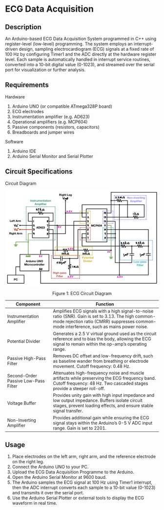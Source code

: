 # ECG Data Acquisition

## Description

An Arduino-based ECG Data Acquisition System programmed in C++ using register-level (low-level) programming. The system employs an interrupt-driven design, sampling electrocardiogram (ECG) signals at a fixed rate of 100 Hz by configuring Timer1 and the ADC directly at the hardware register level. Each sample is automatically handled in interrupt service routines, converted into a 10-bit digital value (0-1023), and streamed over the serial port for visualization or further analysis.

## Requirements

Hardware
1. Arduino UNO (or compatible ATmega328P board)
2. ECG electrodes
3. Instrumentation amplifier (e.g. AD623)
4. Operational amplifiers (e.g. MCP604)
5. Passive components (resistors, capacitors)
6. Breadboards and jumper wires

Software
1. Arduino IDE
2. Arduino Serial Monitor and Serial Plotter

## Circuit Specifications

Circuit Diagram

<p align="center">
  <kbd>
    <img width="660" src="https://github.com/kkaiiwen/ECG-Data-Acquisition/raw/main/ECG Circuit Diagram.jpg">
  </kbd>
</p>
<p align="center">
    <text> Figure 1: ECG Circuit Diagram </text>
</p>

| Component                          | Function                                                                                                                                                                                                 |
|------------------------------------|---------------------------------------------------------------------------------------------------------------------------------------------------------------------------------------------------------|
| Instrumentation Amplifier           | Amplifies ECG signals with a high signal-to-noise ratio (SNR). Gain is set to 3.13. The high common-mode rejection ratio (CMRR) suppresses common-mode interference, such as mains power noise.          |
| Potential Divider                   | Generates a 2.5 V virtual ground used as the circuit reference and to bias the body, allowing the ECG signal to remain within the op-amp’s operating range.                                            |
| Passive High-Pass Filter            | Removes DC offset and low-frequency drift, such as baseline wander from breathing or electrode movement. Cutoff frequency: 0.48 Hz.                                                                    |
| Second-Order Passive Low-Pass Filter| Attenuates high-frequency noise and muscle artifacts while preserving the ECG frequency band. Cutoff frequency: 48 Hz. Two cascaded stages provide a steeper roll-off.                                 |
| Voltage Buffer                      | Provides unity gain with high input impedance and low output impedance. Buffers isolate circuit stages, prevent loading effects, and ensure stable signal transfer.                                     |
| Non-Inverting Amplifier             | Provides additional gain while ensuring the ECG signal stays within the Arduino’s 0-5 V ADC input range. Gain is set to 2201.                                                                          |

## Usage

1. Place electrodes on the left arm, right arm, and the reference electrode on the right leg.
2. Connect the Arduino UNO to your PC.
3. Upload the ECG Data Acquisition Programme to the Arduino.
4. Open the Arduino Serial Monitor at 9600 baud.
5. The Arduino samples the ECG signal at 100 Hz using Timer1 interrupt, then the ADC interrupt converts each sample to a 10-bit value (0-1023) and transmits it over the serial port.
6. Use the Arduino Serial Plotter or external tools to display the ECG waveform in real time.


